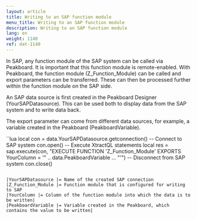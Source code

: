 ```yaml
---
layout: article
title: Writing to an SAP function module
menu_title: Writing to an SAP function module
description: Writing to an SAP function module
lang: en
weight: 1140
ref: dat-1140
---
```


In SAP, any function module of the SAP system can be called via Peakboard. It is important that this function module is remote-enabled. With Peakboard, the function module (Z_Function_Module) can be called and export parameters can be transferred. These can then be processed further within the function module on the SAP side.

An SAP data source is first created in the Peakboard Designer (YourSAPDatasource). This can be used both to display data from the SAP system and to write data back.

The export parameter can come from different data sources, for example, a variable created in the Peakboard (PeakboardVariable).

``lua
local con = data.YourSAPDatasource.getconnection()
-- Connect to SAP system
con.open()
-- Execute XtractQL statements 
local res = sap.execute(con, "EXECUTE FUNCTION 'Z_Function_Module' EXPORTS YourColumn = '" .. data.PeakboardVariable ... "'")
-- Disconnect from SAP system
con.close()
```

|YourSAPDatasource |= Name of the created SAP connection
|Z_Function_Module |= Function module that is configured for writing to SAP
|YourColumn |= Column of the function module into which the data is to be written|
|PeakboardVariable |= Variable created in the Peakboard, which contains the value to be written|
